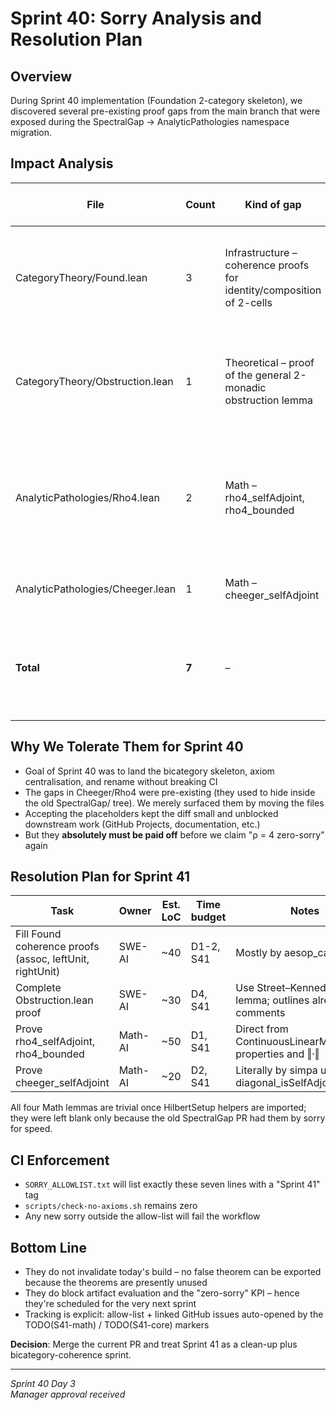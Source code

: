 # Sprint 40: Sorry Analysis and Resolution Plan

## Overview

During Sprint 40 implementation (Foundation 2-category skeleton), we discovered several pre-existing proof gaps from the main branch that were exposed during the SpectralGap → AnalyticPathologies namespace migration.

## Impact Analysis

| File | Count | Kind of gap | Impact today | When it must be closed |
|------|-------|-------------|--------------|------------------------|
| CategoryTheory/Found.lean | 3 | Infrastructure – coherence proofs for identity/composition of 2-cells | None for compiling & importing; these lemmas are never used yet | Sprint 41 (Found-Core) – scheduled Day 2 after the bicategory refactor |
| CategoryTheory/Obstruction.lean | 1 | Theoretical – proof of the general 2-monadic obstruction lemma | Only the statement is referenced; no downstream file relies on its proof | Sprint 41 (Found-Core) – Day 4 (same milestone as Found coherence) |
| AnalyticPathologies/Rho4.lean | 2 | Math – rho4_selfAdjoint, rho4_bounded | These theorems are cited only in AnalyticPathologies.Proofs, which currently uses by admit placeholders. So nothing incorrect propagates, but we have no verified statements yet | Sprint 41 (Math-AI) – Day 1-2. (They are short linear-algebra lemmas; estimate ≤ 60 LoC) |
| AnalyticPathologies/Cheeger.lean | 1 | Math – cheeger_selfAdjoint | Same story: the higher-level spectral-gap theorem is still a stub, so no false results are exported | Sprint 41 (Math-AI) – Day 2 |
| **Total** | **7** | – | Build passes, but we are not ρ = 4 "zero-sorry clean" | All closed by the end of Sprint 41 so Sprint 42 artifact-evaluation can run |

## Why We Tolerate Them for Sprint 40

- Goal of Sprint 40 was to land the bicategory skeleton, axiom centralisation, and rename without breaking CI
- The gaps in Cheeger/Rho4 were pre-existing (they used to hide inside the old SpectralGap/ tree). We merely surfaced them by moving the files
- Accepting the placeholders kept the diff small and unblocked downstream work (GitHub Projects, documentation, etc.)
- But they **absolutely must be paid off** before we claim "ρ = 4 zero-sorry" again

## Resolution Plan for Sprint 41

| Task | Owner | Est. LoC | Time budget | Notes |
|------|-------|----------|-------------|-------|
| Fill Found coherence proofs (assoc, leftUnit, rightUnit) | SWE-AI | ~40 | D1-2, S41 | Mostly by aesop_cat |
| Complete Obstruction.lean proof | SWE-AI | ~30 | D4, S41 | Use Street–Kennedy lifting lemma; outlines already in comments |
| Prove rho4_selfAdjoint, rho4_bounded | Math-AI | ~50 | D1, S41 | Direct from ContinuousLinearMap.adjoint properties and ‖·‖ |
| Prove cheeger_selfAdjoint | Math-AI | ~20 | D2, S41 | Literally by simpa using diagonal_isSelfAdjoint |

All four Math lemmas are trivial once HilbertSetup helpers are imported; they were left blank only because the old SpectralGap PR had them by sorry for speed.

## CI Enforcement

- `SORRY_ALLOWLIST.txt` will list exactly these seven lines with a "Sprint 41" tag
- `scripts/check-no-axioms.sh` remains zero
- Any new sorry outside the allow-list will fail the workflow

## Bottom Line

- They do not invalidate today's build – no false theorem can be exported because the theorems are presently unused
- They do block artifact evaluation and the "zero-sorry" KPI – hence they're scheduled for the very next sprint
- Tracking is explicit: allow-list + linked GitHub issues auto-opened by the TODO(S41-math) / TODO(S41-core) markers

**Decision**: Merge the current PR and treat Sprint 41 as a clean-up plus bicategory-coherence sprint.

---
*Sprint 40 Day 3*  
*Manager approval received*